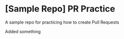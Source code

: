 # [Sample Repo] PR Practice
A sample repo for practicing how to create Pull Requests

Added something